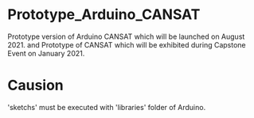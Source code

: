 # Prototype_Arduino_CANSAT
Prototype version of Arduino CANSAT which will be launched on August 2021.
and
Prototype of CANSAT which will be exhibited during Capstone Event on January 2021.

# Causion
'sketchs' must be executed with 'libraries' folder of Arduino.
